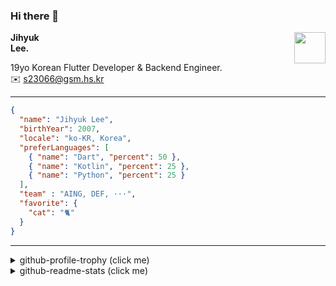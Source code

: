 ### Hi there 👋
<img src="https://github.githubassets.com/images/mona-loading-default.gif" width="50px" align="right">
</a>

**Jihyuk\
Lee.**

19yo Korean Flutter Developer & Backend Engineer.\
✉️ <s23066@gsm.hs.kr>

---

```json
{
  "name": "Jihyuk Lee",
  "birthYear": 2007,
  "locale": "ko-KR, Korea",
  "preferLanguages": [
    { "name": "Dart", "percent": 50 },
    { "name": "Kotlin", "percent": 25 },
    { "name": "Python", "percent": 25 }
  ],
  "team" : "AING, DEF, ···",
  "favorite": {
    "cat": "🐈"
  }
}
```
---
<details>
  <summary>github-profile-trophy (click me)</summary>
  
![](https://github-profile-trophy.vercel.app/?username=withJihyuk&row=1&column=8&theme=nord)
  
</details>
<details>
  <summary>github-readme-stats (click me)</summary>
  
<!--START_SECTION:waka-->
![Code Time](http://img.shields.io/badge/Code%20Time-713%20hrs-blue)

![Lines of code](https://img.shields.io/badge/%EC%A0%80%EB%8A%94%20%EC%97%AC%ED%83%9C%EA%B9%8C%EC%A7%80%20-656.0%20thousand%20%EC%A4%84%EC%9D%98%20%EC%BD%94%EB%93%9C%EB%A5%BC%20%EC%9E%91%EC%84%B1%ED%96%88%EC%96%B4%EC%9A%94.-blue)

**저는 아침형 인간이에요. 🐤** 

```text
🌞 아침                     617 commits         █████░░░░░░░░░░░░░░░░░░░░   19.05 % 
🌆 낮　                     1099 commits        ████████░░░░░░░░░░░░░░░░░   33.94 % 
🌃 저녁                     1191 commits        █████████░░░░░░░░░░░░░░░░   36.78 % 
🌙 밤　                     331 commits         ███░░░░░░░░░░░░░░░░░░░░░░   10.22 % 
```


📊 **저는 이번주를 이렇게 시간을 보냈어요.** 

```text
🕑︎ Timezone: Asia/Seoul

💬 프로그래밍 언어들: 
TypeScript               8 hrs 7 mins        █████████████░░░░░░░░░░░░   53.77 % 
YAML                     3 hrs 32 mins       ██████░░░░░░░░░░░░░░░░░░░   23.41 % 
Dart                     1 hr 3 mins         ██░░░░░░░░░░░░░░░░░░░░░░░   06.97 % 
Prisma                   1 hr 2 mins         ██░░░░░░░░░░░░░░░░░░░░░░░   06.88 % 
JSON                     25 mins             █░░░░░░░░░░░░░░░░░░░░░░░░   02.80 % 

🔥 에디터들: 
VS Code                  15 hrs 5 mins       █████████████████████████   100.00 % 

💻 운영 체제들: 
Mac                      15 hrs 5 mins       █████████████████████████   100.00 % 
```


 Last Updated on 16/02/2025 18:45:17 UTC
<!--END_SECTION:waka-->

</details>

</div>

